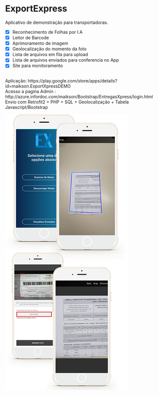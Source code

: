 # ExportExpress
Aplicativo de demonstração para transportadoras.
<br>
- [x] Reconhecimento de Folhas por I.A
- [x] Leitor de Barcode
- [x] Aprimoramento de imagem
- [x] Geolocalização do momento da foto
- [x] Lista de arquivos em fila para upload
- [x] Lista de arquivos enviados para conferencia no App
- [x] Site para monitoramento
<br>
Aplicação: https://play.google.com/store/apps/details?id=maikson.ExportXpressDEMO <br>
Acesso a pagina Admin : http://azure.infordoc.com/maikson/Bootstrap/EntregasXpress/login.html <br>
Envio com Retrofit2 + PHP + SQL + Geolocalização + Tabela Javascript/Bootstrap<br>

![](img/EntregasXpress.png)
